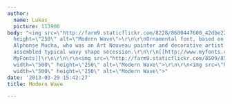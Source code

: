 ```yaml
---
author:
  name: Lukas_
  picture: 113900
body: "<img src=\"http://farm9.staticflickr.com/8228/8600447600_42dbe225f0.jpg\" width=\"500\"
  height=\"250\" alt=\"Modern Wave\">\r\n\r\nOrnamental font, based on samples of
  Alphonse Mucha, who was an Art Nouveau painter and decorative artist. In this collection
  assembled typical wavy shape secession.\r\n\r\n[[http://www.myfonts.com/fonts/2d-typo/modern-wave/|On
  MyFonts]]\r\n\r\n\r\n<img src=\"http://farm9.staticflickr.com/8509/8599351543_c84d04dbe1.jpg\"
  width=\"500\" height=\"250\" alt=\"Modern Wave\">\r\n\r\n<img src=\"http://farm9.staticflickr.com/8099/8599338231_8b5bf2e31b.jpg\"
  width=\"500\" height=\"250\" alt=\"Modern Wave\">"
date: '2013-03-29 15:42:27'
title: Modern Wave

---
```

